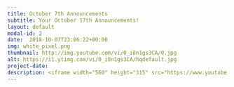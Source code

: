 ```yaml
---
title: October 7th Announcements
subtitle: Your October 17th Announcements!
layout: default
modal-id: 2 
date:  2018-10-07T23:06:22+00:00
img: white_pixel.png
thumbnail: http://img.youtube.com/vi/0_i8n1gs3CA/0.jpg
alt: https://i1.ytimg.com/vi/0_i8n1gs3CA/hqdefault.jpg
project-date: 
description: <iframe width="560" height="315" src="https://www.youtube.com/embed/0_i8n1gs3CA" frameborder="0" allowfullscreen></iframe> 
---
```

